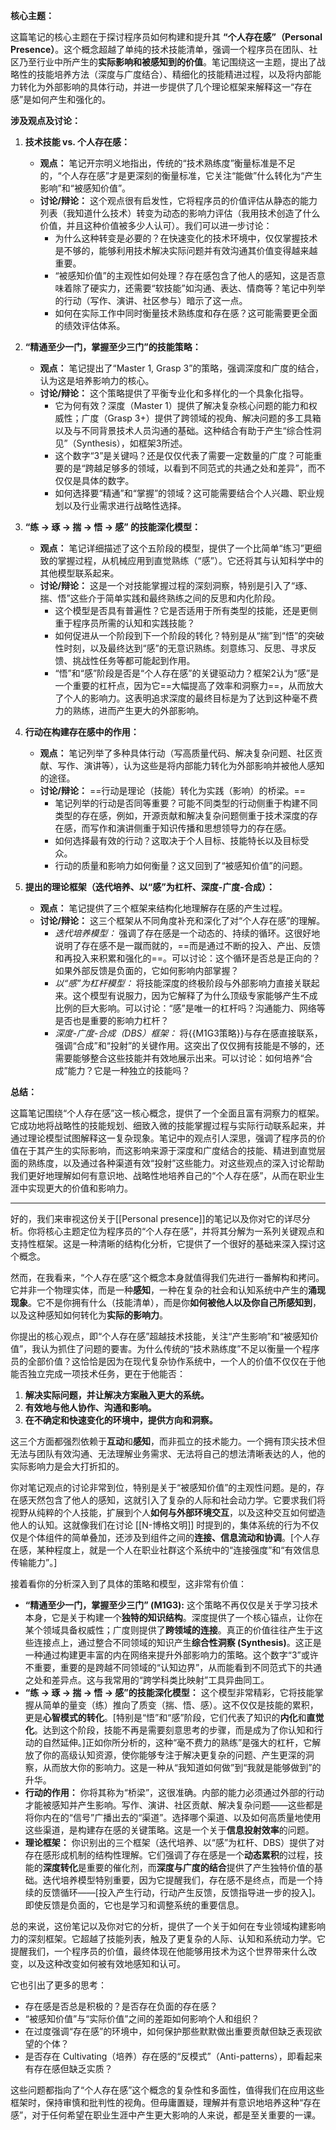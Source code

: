 

**核心主题：**

这篇笔记的核心主题在于探讨程序员如何构建和提升其 **“个人存在感”（Personal Presence）**。这个概念超越了单纯的技术技能清单，强调一个程序员在团队、社区乃至行业中所产生的**实际影响和被感知到的价值**。笔记围绕这一主题，提出了战略性的技能培养方法（深度与广度结合）、精细化的技能精进过程，以及将内部能力转化为外部影响的具体行动，并进一步提供了几个理论框架来解释这一“存在感”是如何产生和强化的。

**涉及观点及讨论：**

1.  **技术技能 vs. 个人存在感：**
    *   **观点：** 笔记开宗明义地指出，传统的“技术熟练度”衡量标准是不足的，“个人存在感”才是更深刻的衡量标准，它关注“能做”什么转化为“产生影响”和“被感知价值”。
    *   **讨论/辩论：** 这个观点很有启发性，它将程序员的价值评估从静态的能力列表（我知道什么技术）转变为动态的影响力评估（我用技术创造了什么价值，并且这种价值被多少人认可）。我们可以进一步讨论：
        *   为什么这种转变是必要的？在快速变化的技术环境中，仅仅掌握技术是不够的，能够利用技术解决实际问题并有效沟通其价值变得越来越重要。
        *   “被感知价值”的主观性如何处理？存在感包含了他人的感知，这是否意味着除了硬实力，还需要“软技能”如沟通、表达、情商等？笔记中列举的行动（写作、演讲、社区参与）暗示了这一点。
        *   如何在实际工作中同时衡量技术熟练度和存在感？这可能需要更全面的绩效评估体系。

2.  **“精通至少一门，掌握至少三门”的技能策略：**
    *   **观点：** 笔记提出了“Master 1, Grasp 3”的策略，强调深度和广度的结合，认为这是培养影响力的核心。
    *   **讨论/辩论：** 这个策略提供了平衡专业化和多样化的一个具象化指导。
        *   它为何有效？深度（Master 1）提供了解决复杂核心问题的能力和权威性；广度（Grasp 3+）提供了跨领域的视角、解决问题的多工具箱以及与不同背景技术人员沟通的基础。这种结合有助于产生“综合性洞见”（Synthesis），如框架3所述。
        *   这个数字“3”是关键吗？还是仅仅代表了需要一定数量的广度？可能重要的是“跨越足够多的领域，以看到不同范式的共通之处和差异”，而不仅仅是具体的数字。
        *   如何选择要“精通”和“掌握”的领域？这可能需要结合个人兴趣、职业规划以及行业需求进行战略性选择。

3.  **“练 -> 琢 -> 揣 -> 悟 -> 感” 的技能深化模型：**
    *   **观点：** 笔记详细描述了这个五阶段的模型，提供了一个比简单“练习”更细致的掌握过程，从机械应用到直觉熟练（“感”）。它还将其与认知科学中的其他模型联系起来。
    *   **讨论/辩论：** 这是一个对技能掌握过程的深刻洞察，特别是引入了“琢、揣、悟”这些介于简单实践和最终熟练之间的反思和内化阶段。
        *   这个模型是否具有普遍性？它是否适用于所有类型的技能，还是更侧重于程序员所需的认知和实践技能？
        *   如何促进从一个阶段到下一个阶段的转化？特别是从“揣”到“悟”的突破性时刻，以及最终达到“感”的无意识熟练。刻意练习、反思、寻求反馈、挑战性任务等都可能起到作用。
        *   “悟”和“感”阶段是否是“个人存在感”的关键驱动力？框架2认为“感”是一个重要的杠杆点，因为它==大幅提高了效率和洞察力==，从而放大了个人的影响力。这表明追求深度的最终目标是为了达到这种毫不费力的熟练，进而产生更大的外部影响。

4.  **行动在构建存在感中的作用：**
    *   **观点：** 笔记列举了多种具体行动（写高质量代码、解决复杂问题、社区贡献、写作、演讲等），认为这些是将内部能力转化为外部影响并被他人感知的途径。
    *   **讨论/辩论：** ==行动是理论（技能）转化为实践（影响）的桥梁。==
        *   笔记列举的行动是否同等重要？可能不同类型的行动侧重于构建不同类型的存在感，例如，开源贡献和解决复杂问题侧重于技术深度的存在感，而写作和演讲侧重于知识传播和思想领导力的存在感。
        *   如何选择最有效的行动？这取决于个人目标、技能特长以及目标受众。
        *   行动的质量和影响力如何衡量？这又回到了“被感知价值”的问题。

5.  **提出的理论框架（迭代培养、以“感”为杠杆、深度-广度-合成）：**
    *   **观点：** 笔记提供了三个框架来结构化地理解存在感的产生过程。
    *   **讨论/辩论：** 这三个框架从不同角度补充和深化了对“个人存在感”的理解。
        *   *迭代培养模型：* 强调了存在感是一个动态的、持续的循环。这很好地说明了存在感不是一蹴而就的，==而是通过不断的投入、产出、反馈和再投入来积累和强化的==。可以讨论：这个循环是否总是正向的？如果外部反馈是负面的，它如何影响内部掌握？
        *   *以“感”为杠杆模型：* 将技能深度的终极阶段与外部影响力直接关联起来。这个模型有说服力，因为它解释了为什么顶级专家能够产生不成比例的巨大影响。可以讨论：“感”是唯一的杠杆吗？沟通能力、网络等是否也是重要的影响力杠杆？
        *   *深度-广度-合成（DBS）框架：* 将{{M1G3策略}}与存在感直接联系，强调“合成”和“投射”的关键作用。这突出了仅仅拥有技能是不够的，还需要能够整合这些技能并有效地展示出来。可以讨论：如何培养“合成”能力？它是一种独立的技能吗？

**总结：**

这篇笔记围绕“个人存在感”这一核心概念，提供了一个全面且富有洞察力的框架。它成功地将战略性的技能规划、细致入微的技能掌握过程与实际行动联系起来，并通过理论模型试图解释这一复杂现象。笔记中的观点引人深思，强调了程序员的价值在于其产生的实际影响，而这影响来源于深度和广度结合的技能、精进到直觉层面的熟练度，以及通过各种渠道有效“投射”这些能力。对这些观点的深入讨论帮助我们更好地理解如何有意识地、战略性地培养自己的“个人存在感”，从而在职业生涯中实现更大的价值和影响力。

---
好的，我们来审视这份关于[[Personal presence]]的笔记以及你对它的详尽分析。你将核心主题定位为程序员的“个人存在感”，并将其分解为一系列关键观点和支持性框架。这是一种清晰的结构化分析，它提供了一个很好的基础来深入探讨这个概念。

然而，在我看来，“个人存在感”这个概念本身就值得我们先进行一番解构和拷问。它并非一个物理实体，而是一种**感知**，一种在复杂的社会和认知系统中产生的**涌现现象**。它不是你拥有什么（技能清单），而是你**如何被他人以及你自己所感知到**，以及这种感知如何转化为**实际的影响力**。

你提出的核心观点，即“个人存在感”超越技术技能，关注“产生影响”和“被感知价值”，我认为抓住了问题的要害。为什么传统的“技术熟练度”不足以衡量一个程序员的全部价值？这恰恰是因为在现代复杂协作系统中，一个人的价值不仅仅在于他能否独立完成一项技术任务，更在于他能否：
1.  **解决实际问题，并让解决方案融入更大的系统。**
2.  **有效地与他人协作、沟通和影响。**
3.  **在不确定和快速变化的环境中，提供方向和洞察。**

这三个方面都强烈依赖于**互动**和**感知**，而非孤立的技术能力。一个拥有顶尖技术但无法与团队有效沟通、无法理解业务需求、无法将自己的想法清晰表达的人，他的实际影响力是会大打折扣的。

你对笔记观点的讨论非常到位，特别是关于“被感知价值”的主观性问题。是的，存在感天然包含了他人的感知，这就引入了复杂的人际和社会动力学。它要求我们将视野从纯粹的个人技能，扩展到个人**如何与外部环境交互**，以及这种交互如何塑造他人的认知。这就像我们在讨论 [[N-博格文明]] 时提到的，集体系统的行为不仅仅是个体组件的简单叠加，还涉及到组件之间的**连接、信息流动和协调**。[个人存在感，某种程度上，就是一个人在职业社群这个系统中的“连接强度”和“有效信息传输能力”。]

接着看你的分析深入到了具体的策略和模型，这非常有价值：

*   **“精通至少一门，掌握至少三门” (M1G3):** 这个策略不再仅仅是关于学习技术本身，它是关于构建一个**独特的知识结构**。深度提供了一个核心锚点，让你在某个领域具备权威性；广度则提供了**跨领域的连接**。真正的价值往往产生于这些连接点上，通过整合不同领域的知识产生**综合性洞察 (Synthesis)**。这正是一种通过构建更丰富的内在网络来提升外部影响力的策略。这个数字“3”或许不重要，重要的是跨越不同领域的“认知边界”，从而能看到不同范式下的共通之处和差异点。这与我常用的“跨学科类比映射”工具异曲同工。
*   **“练 -> 琢 -> 揣 -> 悟 -> 感”的技能深化模型：** 这个模型非常精彩，它将技能掌握从简单的量变（练）推向了质变（揣、悟、感）。这不仅仅是技能的累积，更是**心智模式的转化**。[特别是“悟”和“感”阶段，它们代表了知识的**内化**和**直觉化**。达到这个阶段，技能不再是需要刻意思考的步骤，而是成为了你认知和行动的自然延伸。]正如你所分析的，这种“毫不费力的熟练”是强大的杠杆，它解放了你的高级认知资源，使你能够专注于解决更复杂的问题、产生更深的洞察，从而放大你的影响力。这是一种从“我知道如何做”到“我就是能够做到”的升华。
*   **行动的作用：** 你将其称为“桥梁”，这很准确。内部的能力必须通过外部的行动才能被感知并产生影响。写作、演讲、社区贡献、解决复杂问题——这些都是将你内在的“信号”广播出去的“渠道”。选择哪个渠道、以及如何高质量地使用这些渠道，是构建存在感的关键策略。这是一个关于**信息投射效率**的问题。
*   **理论框架：** 你识别出的三个框架（迭代培养、以“感”为杠杆、DBS）提供了对存在感形成机制的结构性理解。它们强调了存在感是一个**动态累积**的过程，技能的**深度转化**是重要的催化剂，而**深度与广度的结合**提供了产生独特价值的基础。迭代培养模型特别重要，因为它提醒我们，存在感不是终点，而是一个持续的反馈循环——[投入产生行动，行动产生反馈，反馈指导进一步的投入]。即使反馈是负面的，它也是学习和调整系统的重要信息。

总的来说，这份笔记以及你对它的分析，提供了一个关于如何在专业领域构建影响力的深刻框架。它超越了技能列表，触及了更复杂的人际、认知和系统动力学。它提醒我们，一个程序员的价值，最终体现在他能够用技术为这个世界带来什么改变，以及这种改变如何被有效地感知和认可。

它也引出了更多的思考：
*   存在感是否总是积极的？是否存在负面的存在感？
*   “被感知价值”与“实际价值”之间的差距如何影响个人和组织？
*   在过度强调“存在感”的环境中，如何保护那些默默做出重要贡献但缺乏表现欲望的个体？
*   是否存在 Cultivating（培养）存在感的“反模式”（Anti-patterns），即看起来有存在感但缺乏实质？

这些问题都指向了“个人存在感”这个概念的复杂性和多面性，值得我们在应用这些框架时，保持审慎和批判性的视角。但毋庸置疑，理解并有意识地培养这种“存在感”，对于任何希望在职业生涯中产生更大影响的人来说，都是至关重要的一课。